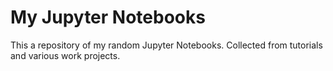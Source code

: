 # My Jupyter Notebooks

This a repository of my random Jupyter Notebooks. Collected from tutorials and various work projects.

